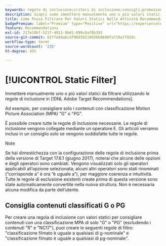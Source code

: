 ```yaml
---
keywords: regole di inclusione;criteri di inclusione;consigli;promozione;promozioni;filtro dinamico;statico;filtro statico
description: Scopri come immettere manualmente uno o più valori statici da filtrare utilizzando le regole di inclusione in Adobe [!DNL Target] Recommendations.
title: Come Posso Filtrare Per Valori Statici Nelle Attività Recommendations?
badgePremium: label="Premium" type="Positive" url="https://experienceleague.adobe.com/docs/target/using/introduction/intro.html?lang=en#premium newtab=true" tooltip="Scopri cosa è incluso in Target Premium."
feature: Recommendations
exl-id: 217e19bf-521f-4913-9b41-099c9af8b393
source-git-commit: 02ffe8da6cdf96039218656b9690fa719a77910c
workflow-type: tm+mt
source-wordcount: '235'
ht-degree: 45%

---
```


# [!UICONTROL Static Filter]

Immettere manualmente uno o più valori statici da filtrare utilizzando le regole di inclusione in [!DNL Adobe Target Recommendations].

Ad esempio, per consigliare solo i contenuti con classificazione Motion Picture Association (MPA) &quot;G&quot; o &quot;PG&quot;.

È possibile creare tutte le regole di inclusione necessarie. Le regole di inclusione vengono collegate mediante un operatore E. Gli articoli verranno inclusi in un consiglio solo se vengono soddisfatte tutte le regole.

>[!NOTE]
>
>Se hai dimestichezza con la configurazione delle regole di inclusione prima della versione di Target 17.6.1 (giugno 2017), noterai che alcune delle opzioni e degli operatori sono cambiati. Vengono visualizzati solo gli operatori applicabili all’opzione selezionata; alcuni altri operatori sono stati rinominati (“corrisponde a” è ora “è uguale a”), per maggiore coerenza e intuitività. Tutte le regole di esclusione esistenti create prima di questa versione sono state automaticamente convertite nella nuova struttura. Non è necessaria alcuna modifica da parte dell’utente.

## Consiglia contenuti classificati G o PG

Per creare una regola di inclusione con valori statici per consigliare contenuti con una classificazione MPA di solo &quot;G&quot; o &quot;PG&quot; (escludendo i contenuti &quot;R&quot; e &quot;NC17&quot;), puoi creare le seguenti regole di filtro: &quot;classificazione filmato è uguale a qualsiasi di g-nominale&quot; e &quot;classificazione filmato è uguale a qualsiasi di pg-nominale&quot;.
